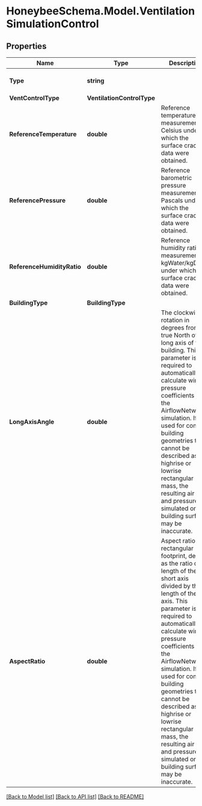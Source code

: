 
# HoneybeeSchema.Model.VentilationSimulationControl

## Properties

Name | Type | Description | Notes
------------ | ------------- | ------------- | -------------
**Type** | **string** |  | [optional] [readonly] [default to "VentilationSimulationControl"]
**VentControlType** | **VentilationControlType** |  | [optional] 
**ReferenceTemperature** | **double** | Reference temperature measurement in Celsius under which the surface crack data were obtained. | [optional] [default to 20D]
**ReferencePressure** | **double** | Reference barometric pressure measurement in Pascals under which the surface crack data were obtained. | [optional] [default to 101325D]
**ReferenceHumidityRatio** | **double** | Reference humidity ratio measurement in kgWater/kgDryAir under which the surface crack data were obtained. | [optional] [default to 0D]
**BuildingType** | **BuildingType** |  | [optional] 
**LongAxisAngle** | **double** | The clockwise rotation in degrees from true North of the long axis of the building. This parameter is required to automatically calculate wind pressure coefficients for the AirflowNetwork simulation. If used for complex building geometries that cannot be described as a highrise or lowrise rectangular mass, the resulting air flow and pressure simulated on the building surfaces may be inaccurate. | [optional] [default to 0D]
**AspectRatio** | **double** | Aspect ratio of a rectangular footprint, defined as the ratio of length of the short axis divided by the length of the long axis. This parameter is required to automatically calculate wind pressure coefficients for the AirflowNetwork simulation. If used for complex building geometries that cannot be described as a highrise or lowrise rectangular mass, the resulting air flow and pressure simulated on the building surfaces may be inaccurate. | [optional] [default to 1D]

[[Back to Model list]](../README.md#documentation-for-models)
[[Back to API list]](../README.md#documentation-for-api-endpoints)
[[Back to README]](../README.md)

